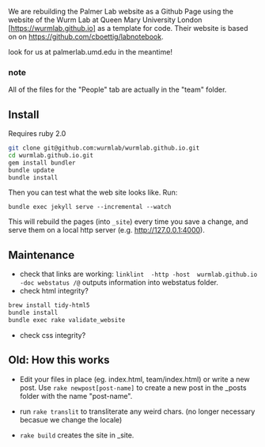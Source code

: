 We are rebuilding the Palmer Lab website as a Github Page using the website of the Wurm Lab at Queen Mary University London [https://wurmlab.github.io] as a template for code. Their website is based on on https://github.com/cboettig/labnotebook.

look for us at palmerlab.umd.edu in the meantime!

### note ###
All of the files for the "People" tab are actually in the "team" folder.

## Install
Requires ruby 2.0
```bash
git clone git@github.com:wurmlab/wurmlab.github.io.git
cd wurmlab.github.io.git
gem install bundler
bundle update
bundle install
```
Then you can test what the web site looks like. Run: 
```
bundle exec jekyll serve --incremental --watch
``` 
This will rebuild the pages (into `_site`) every time you save a change, and serve them on a local http server (e.g. http://127.0.0.1:4000). 


## Maintenance
 * check that links are working: 
   `linklint  -http -host  wurmlab.github.io -doc webstatus /@`
   outputs information into webstatus folder. 
 * check html integrity? 

```bash
brew install tidy-html5
bundle install
bundle exec rake validate_website 
```

 * check css integrity?




## Old: How this works

* Edit your files in place (eg. index.html, team/index.html) or write a new post.
   Use `rake newpost[post-name]` to create a new post in the _posts folder with the name "post-name".

* run `rake translit` to transliterate any weird chars. (no longer necessary becasue we change the locale)

*  `rake build` creates the site in _site. 



